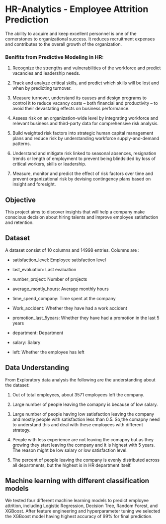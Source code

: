 # HR-Analytics - Employee Attrition Prediction

The ability to acquire and keep excellent personnel is one of the cornerstones to organizational success. It reduces recruitment expenses and contributes to the overall growth of the organization.
### Benifits from Predictive Modeling in HR:
1. Recognize the strengths and vulnerabilities of the workforce and predict
vacancies and leadership needs.

2. Track and analyze critical skills, and predict which skills will be lost and when
by predicting turnover.

3. Measure turnover, understand its causes and design programs to control it
to reduce vacancy costs – both financial and productivity – to avoid their
devastating effects on business performance.

4. Assess risk on an organization-wide level by integrating workforce and
relevant business and third-party data for comprehensive risk analysis.

5. Build weighted risk factors into strategic human capital management plans
and reduce risk by understanding workforce supply-and-demand patterns.

6. Understand and mitigate risk linked to seasonal absences, resignation trends
or length of employment to prevent being blindsided by loss of critical
workers, skills or leadership.

7. Measure, monitor and predict the effect of risk factors over time and
prevent organizational risk by devising contingency plans based on insight and
foresight. 

## **Objective**

This project aims to discover insights that will help a company make conscious decision about hiring talents and improve employee satisfaction and retention.

## **Dataset**
A dataset consist of 10 columns and 14998 entries. Columns are :

* satisfaction_level: Employee satisfaction level

* last_evaluation: Last evaluation

* number_project: Number of projects

* average_montly_hours: Average monthly hours

* time_spend_company: Time spent at the company

* Work_accident: Whether they have had a work accident

* promotion_last_5years: Whether they have had a promotion in the last 5 years

* department: Department

* salary: Salary

* left: Whether the employee has left

## **Data Understanding**
From Exploratory data analysis the following are the understanding about the dataset:
1. Out of total employees, about 3571 employees left the company.

2. Large number of people leaving the comapny is because of low salary.

3. Large number of people having low satisfaction leaving the company and mostly people with satisfaction less than 0.5.
   So,the comapny need to understand this and deal with these employees with different strategy.

4. People with less experience are not leaving  the comapny but as they growing they start leaving the company and it is highest with 5 years. The reason might be low salary or low satisfaction level.

5. The percent of people leaving the company is evenly distributed across all departments, but the highest is in HR department itself.

## **Machine learning with different classification models**

We tested four different machine learning models to predict employee attrition, including Logistic Regression, Decision Tree, Random Forest, and XGBoost. After feature engineering and hyperparameter tuning we selected the XGBoost model having highest accuracy of 99% for final prediction.

